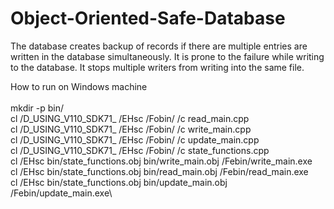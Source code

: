 # Object-Oriented-Safe-Database
The database creates backup of records if there are multiple entries are written in the database simultaneously.
It is prone to the failure while writing to the database.
It stops multiple writers from writing into the same file.


How to run on Windows machine\
\
mkdir -p bin/\
cl /D_USING_V110_SDK71_ /EHsc /Fobin/ /c read_main.cpp\
cl /D_USING_V110_SDK71_ /EHsc /Fobin/ /c write_main.cpp\
cl /D_USING_V110_SDK71_ /EHsc /Fobin/ /c update_main.cpp\
cl /D_USING_V110_SDK71_ /EHsc /Fobin/ /c state_functions.cpp\
cl /EHsc bin/state_functions.obj bin/write_main.obj /Febin/write_main.exe\
cl /EHsc bin/state_functions.obj bin/read_main.obj /Febin/read_main.exe\
cl /EHsc bin/state_functions.obj bin/update_main.obj /Febin/update_main.exe\
